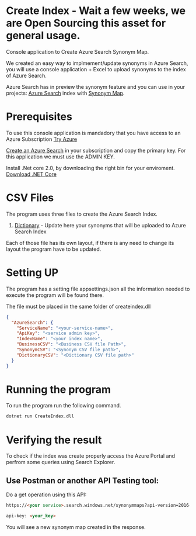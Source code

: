  # Create Index - Wait a few weeks, we are Open Sourcing this asset for general usage.
Console application to Create Azure Search Synonym Map.

We created an easy way to implmement/update synonyms in Azure Search, you will use a console application + Excel to upload synonyms to the index of Azure Search.

Azure Search has in preview the synonym feature and you can use in your projects: [Azure Search](https://azure.microsoft.com/en-us/services/search/) index with [Synonym Map](https://azure.microsoft.com/en-us/blog/azure-search-synonyms-public-preview/).

# Prerequisites
To use this console application is mandadory that you have access to an Azure Subscription [Try Azure](https://azure.microsoft.com/en-us/free/)

[Create an Azure Search](https://docs.microsoft.com/en-us/azure/search/search-create-service-portal) in your subscription and copy the primary key. For this application we must use the ADMIN KEY.

Install .Net core 2.0, by downloading the right bin for your enviroment.
[Download .NET Core](https://www.microsoft.com/net/download/core)

# CSV Files
The program uses three files to create the Azure Search Index.

1. [Dictionary](./docs/csvtemplate/dictionary.csv) - Update here your synonyms that will be uploaded to Azure Search Index

Each of those file has its own layout, if there is any need to change its layout the program have to be updated.


# Setting UP
The program has a setting file appsettings.json all the information needed to execute the program will be found there.

The file must be placed in the same folder of createindex.dll

```json
{
  "AzureSearch": {
    "ServiceName": "<your-service-name>",
    "ApiKey": "<service admin key>",
    "IndexName": "<your index name>",
    "BusinessCSV": "<Business CSV file Path>",
    "SynonymCSV": "<Synonym CSV file path>",
    "DictionaryCSV": "<Dictionary CSV file path>"
  }
}
```

# Running the program

To run the program run the following command.

```cmd
dotnet run CreateIndex.dll
```

# Verifying the result

To check if the index was create properly access the Azure Portal and perfrom some queries using Search Explorer.


## Use Postman or another API Testing tool:

Do a get operation using this API:
```html
https://<your service>.search.windows.net/synonymmaps?api-version=2016-09-01-Preview

api-key: <your_key>
````

You will see a new synonym map created in the response.
